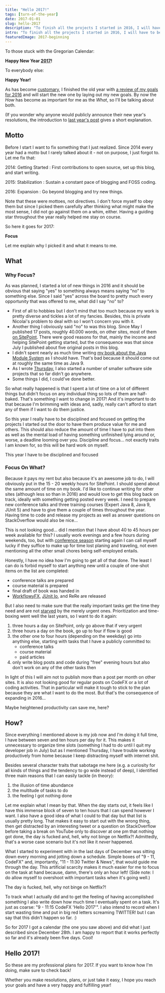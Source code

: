 ```yaml
---
title: "Hello 2017!"
tags: [turn-of-the-year]
date: 2017-01-01
slug: hello-2017
description: "To finish all the projects I started in 2016, I will have to be disciplined and focused in 2017. Discipline and focus, what delightful words to start 2017."
intro: "To finish all the projects I started in 2016, I will have to be disciplined and focused in 2017. Discipline and focus... what delightful words to start a new year."
featuredImage: 2017-beginning
---
```


To those stuck with the Gregorian Calendar:

**Happy New Year [2017](https://en.wikipedia.org/wiki/Deaths_in_2017)!**

To everybody else:

**Happy Year!**

As has become [customary](tag:turn-of-the-year), I finished the old year with [a review of my goals for 2016](goodbye-2016) and will start the new one by laying out my new goals.
By now the *How* has become as important for me as the *What*, so I'll be talking about both.

(If you wonder why anyone would publicly announce their new year's resolutions, the introduction to [last year's post](hello-2016) gives a short explanation.

## Motto

Before I start I want to fix something that I just realized.
Since 2014 every year had a motto but I rarely talked about it - not on purpose, I just forgot to.
Let me fix that:

2014: Getting Started
:   First contributions to open source, set up this blog, and start writing.

2015: Stabilization
:   Sustain a constant pace of blogging and FOSS coding.

2016: Expansion
:   Go beyond blogging and try new things.

Note that these were mottoes, not directives.
I don't force myself to obey them but since I picked them carefully after thinking what might make the most sense, I did not go against them on a whim, either.
Having a guiding star throughout the year really helped me stay on course.

So here it goes for 2017:

**Focus**

Let me explain why I picked it and what it means to me.

## What

### Why Focus?

As was planned, I started a lot of new things in 2016 and it should be obvious that saying "yes" to something always means saying "no" to something else.
Since I said "yes" across the board to pretty much every opportunity that was offered to me, what did I say "no" to?

-   First of all to hobbies but I don't mind that too much because my work is pretty diverse and tickles a lot of my fancies.
Besides, this is private Nicolai's problem to deal with so I won't concern you with it.
-   Another thing I obviously said "no" to was this blog.
Since May I published 17 posts, roughly 40.000 words, on other sites, most of them [on SitePoint](http://www.sitepoint.com/author/nicolaip/).
There were good reasons for that, mainly the income and helping SitePoint getting started, but the consequence was that since July I published about five original posts in this blog.
-   I didn't spent nearly as much time writing [my book about the Java Module System](https://www.manning.com/books/the-java-module-system?a_aid=nipa&a_bid=869915cb) as I should have.
That's bad because it should come out at roughly the same time as Java 9.
-   As I wrote [Thursday](goodbye-2016), I also started a number of smaller software side projects that so far didn't go anywhere.
-   Some things I did, I could've done better.

So what really happened is that I spent a lot of time on a lot of different things but didn't focus on any individual thing so lots of them are half-baked.
That's something I want to change in 2017!
And it's important to do that because I'm brimming with ideas and, sadly, really can't afford to start any of them if I want to do them justice.

So this year I really have to be disciplined and focused on getting the projects I started out the door to have them produce value for me and others.
This should also reduce the amount of time I have to put into them as well as the mental load of having something unfinished lying around or, worse, a deadline looming over you.
Discipline and focus... not exactly traits I am known for, so this will be hard work on myself.

<pullquote>This year I have to be disciplined and focused</pullquote>

### Focus On What?

Because it pays my rent but also because it's an awesome job to do, I will obviously put in the 15 - 20 weekly hours for SitePoint.
I should spend about the same amount of time on my book.
I'd like to continue writing for other sites (although less so than in 2016) and would love to get this blog back on track, ideally with something getting posted every week.
I need to prepare new conference talks and three training courses (Expert Java 8, Java 9, JUnit 5) and have to give them a couple of times throughout the year.
Having time to code and release my projects as well as answer questions on StackOverflow would also be nice...

This is not looking good... did I mention that I have about 40 to 45 hours per week available for this?
I usually work evenings and a few hours during weekends, too, but with [conference season](http://blog.codefx.org/upcoming-talks/) starting again I can call myself lucky if they suffice to make up for time lost planing and traveling, not even mentioning all the other small chores being self-employed entails.

Honestly, I have no idea how I'm going to get all of that done.
The least I can do is forbid myself to start anything new until a couple of one-shot items on the list are completed:

-   conference talks are prepared
-   course material is prepared
-   final draft of book was handed in
-   [WorkflowyFX](https://github.com/CodeFX-org/WorkFlowyFX), [JUnit Io](https://github.com/junit-pioneer/junit-pioneer), and ReRe are released

But I also need to make sure that the really important tasks get the time they need and are not [starved](https://en.wikipedia.org/wiki/Starvation_(computer_science)) by the merely urgent ones.
Prioritization and time-boxing went well the last years, so I want to do it again:

1. three hours a day on SitePoint, only go above that if very urgent
2. three hours a day on the book, go up to four if flow is good
3. the other one to four hours (depending on the weekday) go into anything else, starting with tasks that I have a publicly committed to:
	-   conference talks
	-   course material
	-   paid articles
4. only write blog posts and code during "free" evening hours but also don't work on any of the other tasks then

In light of this I will aim not to publish more than a post per month on other sites.
It is also not looking good for regular posts on CodeFX or a lot of coding activities.
That in particular will make it tough to stick to the plan because they are what I want to do the most.
But that's the consequence of expanding in 2016...

Maybe heightened productivity can save me, here?

## How?

Since everything I mentioned above is my job now and I'm doing it full time, I have between seven and ten hours per day for it.
This makes it unnecessary to organize time slots (something I had to do until I quit my developer job in July) but as I mentioned Thursday, I have trouble working productively from home because I keep distracting myself with internet shit.

Besides several character traits that sabotage me here (e.g. a curiosity for all kinds of things and the tendency to go wide instead of deep), I identified three main reasons that I can easily tackle (in theory):

1. the illusion of time abundance
2. the multitude of tasks to do
3. the feeling I got nothing done

Let me explain what I mean by that.
When the day starts out, it feels like I have this immense block of seven to ten hours that I can spend however I want.
I also have a good idea of what I could to that day but that list is usually pretty long.
That makes it easy to start out with the wrong thing, then get distracted by an interesting tweet or a question on StackOverflow before taking a break on YouTube only to discover at one pm that nothing got done, the day is fucked and, hell, why not binge on Netflix?!
Admittedly, that's a worse case scenario but it's not like it *never* happened.

What I started to experiment with in the last days of December was sitting down every morning and jotting down a schedule.
Simple boxes of "9 - 11, CodeFX" and, importantly, "11 - 11:30 Twitter & News", that would guide me through the day.
This artificial scarcity makes it much easier for me to focus on the task at hand because, damn, there's only an hour left!
(Side note: I do allow myself to overshoot with important tasks when it's going well.)

<pullquote>The day is fucked, hell, why not binge on Netflix?!</pullquote>

To track what I actually did and to get the feeling of having accomplished something I also write down how much time I eventually spent on a task.
It's just as coarse: "9 - 11:15 CodeFX 'Hello 2017'".
I also intend to record when I start wasting time and put in big red letters screaming TWITTER!
but I can say that this didn't happen so far.
:)

So for 2017 I got a calendar (the one you saw above) and did what I just described since December 28th.
I am happy to report that it works perfectly so far and it's already been five days.
Cool!

## Hello 2017!

So these are my professional plans for 2017.
If you want to know how I'm doing, make sure to check back!

Whether you make resolutions, plans, or just take it easy, I hope you reach your goals and have a very happy and fulfilling year!
